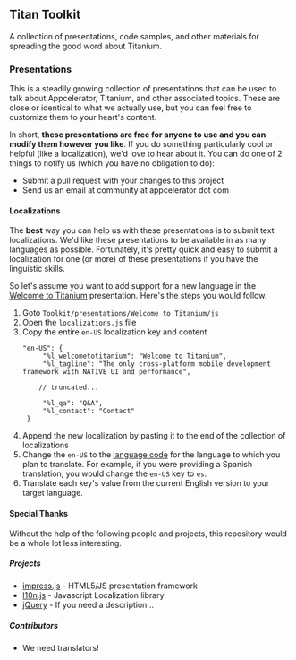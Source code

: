 ## Titan ToolkitA collection of presentations, code samples, and other materials for spreading the good word about Titanium.### PresentationsThis is a steadily growing collection of presentations that can be used to talk about Appcelerator, Titanium, and other associated topics. These are close or identical to what we actually use, but you can feel free to customize them to your heart's content. In short, **these presentations are free for anyone to use and you can modify them however you like**. If you do something particularly cool or helpful (like a localization), we'd love to hear about it. You can do one of 2 things to notify us (which you have no obligation to do):* Submit a pull request with your changes to this project* Send us an email at community at appcelerator dot com#### LocalizationsThe **best** way you can help us with these presentations is to submit text localizations. We'd like these presentations to be available in as many languages as possible. Fortunately, it's pretty quick and easy to submit a localization for one (or more) of these presentations if you have the linguistic skills.So let's assume you want to add support for a new language in the [Welcome to Titanium]() presentation. Here's the steps you would follow.1. Goto `Toolkit/presentations/Welcome to Titanium/js`2. Open the `localizations.js` file3. Copy the entire `en-US` localization key and content   ~~~   "en-US": {		"%l_welcometotitanium": "Welcome to Titanium",		"%l_tagline": "The only cross-platform mobile development framework with NATIVE UI and performance",		       // truncated... 		"%l_qa": "Q&A",		"%l_contact": "Contact"	}   ~~~4. Append the new localization by pasting it to the end of the collection of localizations5. Change the `en-US` to the [language code](http://www.w3schools.com/tags/ref_language_codes.asp) for the language to which you plan to translate. For example, if you were providing a Spanish translation, you would change the `en-US` key to `es`.6. Translate each key's value from the current English version to your target language.#### Special ThanksWithout the help of the following people and projects, this repository would be a whole lot less interesting. ##### Projects* [impress.js](https://github.com/bartaz/impress.js) - HTML5/JS presentation framework* [l10n.js](https://github.com/eligrey/l10n.js/tree/) - Javascript Localization library* [jQuery](http://jquery.com/) - If you need a description...##### Contributors* We need translators!